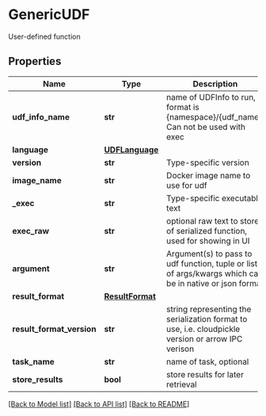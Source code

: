 # GenericUDF

User-defined function
## Properties
Name | Type | Description | Notes
------------ | ------------- | ------------- | -------------
**udf_info_name** | **str** | name of UDFInfo to run, format is {namespace}/{udf_name}. Can not be used with exec | [optional] 
**language** | [**UDFLanguage**](UDFLanguage.md) |  | [optional] 
**version** | **str** | Type-specific version | [optional] 
**image_name** | **str** | Docker image name to use for udf | [optional] 
**_exec** | **str** | Type-specific executable text | [optional] 
**exec_raw** | **str** | optional raw text to store of serialized function, used for showing in UI | [optional] 
**argument** | **str** | Argument(s) to pass to udf function, tuple or list of args/kwargs which can be in native or json format | [optional] 
**result_format** | [**ResultFormat**](ResultFormat.md) |  | [optional] 
**result_format_version** | **str** | string representing the serialization format to use, i.e. cloudpickle version or arrow IPC verison | [optional] 
**task_name** | **str** | name of task, optional | [optional] 
**store_results** | **bool** | store results for later retrieval | [optional] 

[[Back to Model list]](../README.md#documentation-for-models) [[Back to API list]](../README.md#documentation-for-api-endpoints) [[Back to README]](../README.md)


